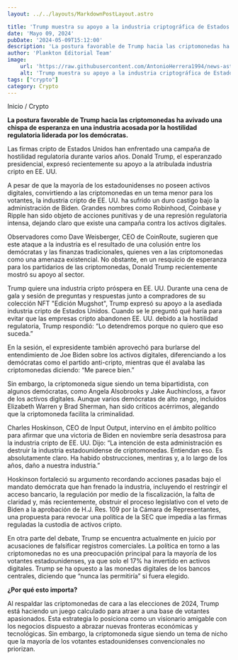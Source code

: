 ```yaml
---
layout: ../../layouts/MarkdownPostLayout.astro

title: 'Trump muestra su apoyo a la industria criptográfica de Estados Unidos al afirmar: "Me parece bien"'
date: 'Mayo 09, 2024'
pubDate: '2024-05-09T15:12:00'
description: 'La postura favorable de Trump hacia las criptomonedas ha avivado una chispa de esperanza en una industria acosada por la hostilidad regulatoria.'
author: 'Plankton Editorial Team'
image:
    url: 'https://raw.githubusercontent.com/AntonioHerrera1994/news-astro/master/src/assets/crypto/crypto130.webp'
    alt: 'Trump muestra su apoyo a la industria criptográfica de Estados Unidos al afirmar: "Me parece bien"'
tags: ["crypto"]
category: Crypto
---
```


<span><a href="/" style="text-decoration:none;color:#0F1416">Inicio</a> / <a href="/crypto" style="text-decoration:none;color:#0F1416">Crypto</a></span>

<p style="font-weight: bold;">La postura favorable de Trump hacia las criptomonedas ha avivado una chispa de esperanza en una industria acosada por la hostilidad regulatoria liderada por los demócratas.</p>

Las firmas cripto de Estados Unidos han enfrentado una campaña de hostilidad regulatoria durante varios años. Donald Trump, el esperanzado presidencial, expresó recientemente su apoyo a la atribulada industria cripto en EE. UU.

A pesar de que la mayoría de los estadounidenses no poseen activos digitales, convirtiendo a las criptomonedas en un tema menor para los votantes, la industria cripto de EE. UU. ha sufrido un duro castigo bajo la administración de Biden. Grandes nombres como Robinhood, Coinbase y Ripple han sido objeto de acciones punitivas y de una represión regulatoria intensa, dejando claro que existe una campaña contra los activos digitales.

Observadores como Dave Weisberger, CEO de CoinRoute, sugieren que este ataque a la industria es el resultado de una colusión entre los demócratas y las finanzas tradicionales, quienes ven a las criptomonedas como una amenaza existencial. No obstante, en un resquicio de esperanza para los partidarios de las criptomonedas, Donald Trump recientemente mostró su apoyo al sector.

Trump quiere una industria cripto próspera en EE. UU. 
Durante una cena de gala y sesión de preguntas y respuestas junto a compradores de su colección NFT "Edición Mugshot", Trump expresó su apoyo a la asediada industria cripto de Estados Unidos. Cuando se le preguntó qué haría para evitar que las empresas cripto abandonen EE. UU. debido a la hostilidad regulatoria, Trump respondió: “Lo detendremos porque no quiero que eso suceda.”

En la sesión, el expresidente también aprovechó para burlarse del entendimiento de Joe Biden sobre los activos digitales, diferenciando a los demócratas como el partido anti-cripto, mientras que él avalaba las criptomonedas diciendo: “Me parece bien.”

Sin embargo, la criptomoneda sigue siendo un tema bipartidista, con algunos demócratas, como Angela Alsobrooks y Jake Auchincloss, a favor de los activos digitales. Aunque varios demócratas de alto rango, incluidos Elizabeth Warren y Brad Sherman, han sido críticos acérrimos, alegando que la criptomoneda facilita la criminalidad.

Charles Hoskinson, CEO de Input Output, intervino en el ámbito político para afirmar que una victoria de Biden en noviembre sería desastrosa para la industria cripto de EE. UU. Dijo: “La intención de esta administración es destruir la industria estadounidense de criptomonedas. Entiendan eso. Es absolutamente claro. Ha habido obstrucciones, mentiras y, a lo largo de los años, daño a nuestra industria.”

Hoskinson fortaleció su argumento recordando acciones pasadas bajo el mandato demócrata que han frenado la industria, incluyendo el restringir el acceso bancario, la regulación por medio de la fiscalización, la falta de claridad y, más recientemente, obstruir el proceso legislativo con el veto de Biden a la aprobación de H.J. Res. 109 por la Cámara de Representantes, una propuesta para revocar una política de la SEC que impedía a las firmas reguladas la custodia de activos cripto.

En otra parte del debate, Trump se encuentra actualmente en juicio por acusaciones de falsificar registros comerciales. La política en torno a las criptomonedas no es una preocupación principal para la mayoría de los votantes estadounidenses, ya que solo el 17% ha invertido en activos digitales. Trump se ha opuesto a las monedas digitales de los bancos centrales, diciendo que “nunca las permitiría” si fuera elegido.

**¿Por qué esto importa?**

Al respaldar las criptomonedas de cara a las elecciones de 2024, Trump está haciendo un juego calculado para atraer a una base de votantes apasionados. Esta estrategia lo posiciona como un visionario amigable con los negocios dispuesto a abrazar nuevas fronteras económicas y tecnológicas. Sin embargo, la criptomoneda sigue siendo un tema de nicho que la mayoría de los votantes estadounidenses convencionales no priorizan.